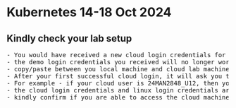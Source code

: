 # Kubernetes 14-18 Oct 2024

## Kindly check your lab setup
<pre>
- You would have received a new cloud login credentials for this week
- the demo login credentials you received will no longer work
- copy/paste between you local machine and cloud lab machine is disabled as per your bank policy
- After your first successful cloud login, it will ask you to change the cloud password, give something you will remember easily
- For example - if your cloud user is 24MAN2848_U12, then your linux user will be user12 and the password is rps@123
- the cloud login credentials and linux login credentials are different
- kindly confirm if you are able to access the cloud machine
</pre>
